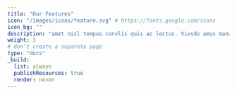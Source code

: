 ```yaml
---
title: "Our Features"
icon: "/images/icons/feature.svg" # https://fonts.google.com/icons
icon_bg: ""
description: "amet nisl tempus convlis quis ac lectus. Vivsdv amus mana justo, lacinia eget"
weight: 3
# don't create a separete page
type: "docs"
_build:
  list: always
  publishResources: true
  render: never
---
```

